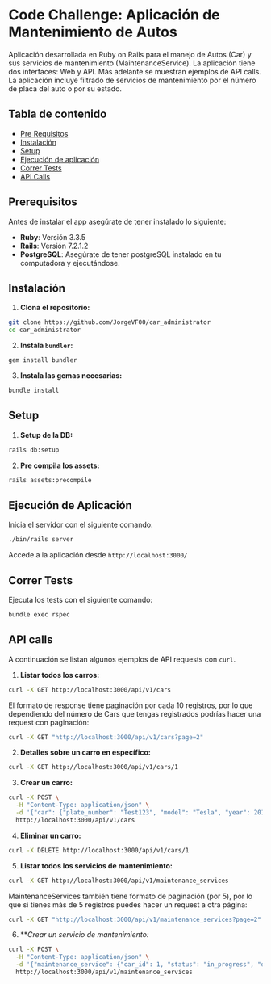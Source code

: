 # Code Challenge: Aplicación de Mantenimiento de Autos

Aplicación desarrollada en Ruby on Rails para el manejo de Autos (Car) y sus servicios de mantenimiento (MaintenanceService). La aplicación tiene dos interfaces: Web y API. Más adelante se muestran ejemplos de API calls. La aplicación incluye filtrado de servicios de mantenimiento por el número de placa del auto o por su estado.

## Tabla de contenido

- [Pre Requisitos](#prerequisitos)
- [Instalación](#instalación)
- [Setup](#setup)
- [Ejecución de aplicación](#ejecución-de-aplicación)
- [Correr Tests](#correr-tests)
- [API Calls](#api-calls)

## Prerequisitos
Antes de instalar el app asegúrate de tener instalado lo siguiente:
- **Ruby**: Versión 3.3.5
- **Rails**: Versión 7.2.1.2
- **PostgreSQL**: Asegúrate de tener postgreSQL instalado en tu computadora y ejecutándose.

## Instalación

1. **Clona el repositorio:**

```bash
git clone https://github.com/JorgeVF00/car_administrator
cd car_administrator
```

2. **Instala `bundler`:**
```bash
gem install bundler
```
3. **Instala las gemas necesarias:**
```bash
bundle install
```

## Setup
1. **Setup de la DB:**
```bash
rails db:setup
```

2. **Pre compila los assets:**
```bash
rails assets:precompile
```
## Ejecución de Aplicación

Inicia el servidor con el siguiente comando:
```bash
./bin/rails server
```

Accede a la aplicación desde `http://localhost:3000/`

## Correr Tests

Ejecuta los tests con el siguiente comando:
```bash
bundle exec rspec
```

## API calls

A continuación se listan algunos ejemplos de API requests con `curl`.

1. **Listar todos los carros:**
```bash
curl -X GET http://localhost:3000/api/v1/cars
```
El formato de response tiene paginación por cada 10 registros, por lo que dependiendo del número de Cars que tengas registrados podrías hacer una request con paginación:
```bash
curl -X GET "http://localhost:3000/api/v1/cars?page=2"
```

2. **Detalles sobre un carro en específico:**
```bash
curl -X GET http://localhost:3000/api/v1/cars/1
```
3. **Crear un carro:**
```bash
curl -X POST \
  -H "Content-Type: application/json" \
  -d '{"car": {"plate_number": "Test123", "model": "Tesla", "year": 2010}}' \
  http://localhost:3000/api/v1/cars
```
4. **Eliminar un carro:**
```bash
curl -X DELETE http://localhost:3000/api/v1/cars/1
```
5. **Listar todos los servicios de mantenimiento:**
```bash
curl -X GET http://localhost:3000/api/v1/maintenance_services
```
MaintenanceServices también tiene formato de paginación (por 5), por lo que si tienes más de 5 registros puedes hacer un request a otra página:
```bash
curl -X GET "http://localhost:3000/api/v1/maintenance_services?page=2"
```
6. ***Crear un servicio de mantenimiento:*
```bash
curl -X POST \
  -H "Content-Type: application/json" \
  -d '{"maintenance_service": {"car_id": 1, "status": "in_progress", "description": "De rutina", "date": "2024-10-20"}}' \
  http://localhost:3000/api/v1/maintenance_services
```
